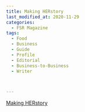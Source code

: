```yaml
---
title: Making HERstory
last_modified_at: 2020-11-29
categories:
  - FSR Magazine
tags:
  - Food
  - Business
  - Guide
  - Profile
  - Editorial 
  - Business-to-Business
  - Writer



---
```




[Making HERstory](http://www.omagdigital.com/publication/?i=561983&ver=html5&p=40)
